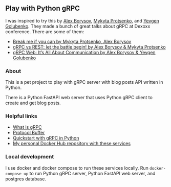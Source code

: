 ## Play with Python gRPC
I was inspired to try this by [Alex Borysov](https://github.com/alxbnet), [Mykyta Protsenko](https://github.com/mykyta-protsenko), and [Yevgen Golubenko](https://github.com/HalloGene). They made a bunch of great talks about gRPC at Dexoxx conference.
There are some of them:
- [Break me if you can by Mykyta Protsenko, Alex Borysov](https://www.youtube.com/watch?v=HSVvp7tnKp4&list=PLi7MQHgzNDNcOZwIsMSQw5wIqAYYq7uaX)
- [gRPC vs REST: let the battle begin! by Alex Borysov & Mykyta Protsenko](https://www.youtube.com/watch?v=ZDUA5pD50Ok)
- [gRPC Web: It’s All About Communication by Alex Borysov & Yevgen Golubenko](https://www.youtube.com/watch?v=-dNd8agYGtY&t=1461s)

### About
This is a pet project to play with gRPC server with blog posts API written in Python.

There is a Python FastAPI web server that uses Python gRPC client to create and get blog posts.

### Helpful links

- [What is gRPC](https://grpc.io/)
- [Protocol Buffer](https://developers.google.com/protocol-buffers/docs/overview)
- [Quickstart with gRPC in Python](https://grpc.io/docs/languages/python/quickstart/)
- [My personal Docker Hub repository with these services](https://hub.docker.com/repository/docker/vaddimart/play-with-python-grpc)

### Local development
I use docker and docker compose to run these services locally.
Run `docker-compose up` to run Python gRPC server, Python FastAPI web server, and postgres database.
